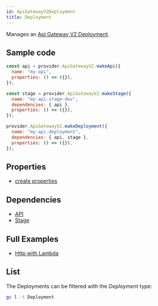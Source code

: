 ```yaml
---
id: ApiGatewayV2Deployment
title: Deployment
---
```


Manages an [Api Gateway V2 Deployment](https://console.aws.amazon.com/apigateway/main/apis).

## Sample code

```js
const api = provider.ApiGatewayV2.makeApi({
  name: "my-api",
  properties: () => ({}),
});

const stage = provider.ApiGatewayV2.makeStage({
  name: "my-api-stage-dev",
  dependencies: { api },
  properties: () => ({}),
});

provider.ApiGatewayV2.makeDeployment({
  name: "my-api-deployment",
  dependencies: { api, stage },
  properties: () => ({}),
});
```

## Properties

- [create properties](https://docs.aws.amazon.com/AWSJavaScriptSDK/latest/AWS/ApiGatewayV2.html#createDeployment-property)

## Dependencies

- [API](./API)
- [Stage](./Stage)

## Full Examples

- [Http with Lambda](https://github.com/grucloud/grucloud/tree/main/examples/aws/api-gateway-v2/http-lambda)

## List

The Deployments can be filtered with the _Deployment_ type:

```sh
gc l -t Deployment
```

```txt

```
